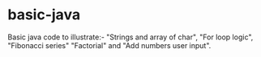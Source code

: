 # basic-java
Basic java code to illustrate:- "Strings and array of char", "For loop logic", "Fibonacci series" "Factorial" and "Add numbers user input".
